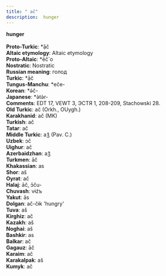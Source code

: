 ```yaml
---
title: " ač"
description:  hunger
---
```

<strong> hunger</strong><br><br>
<strong>Proto-Turkic</strong>:  *ạ̄č<br>
<strong>Altaic etymology</strong>:  Altaic etymology<br>
<strong> Proto-Altaic</strong>:  *ēč`o<br>
<strong>Nostratic</strong>:  Nostratic<br>
<strong>Russian meaning</strong>:  голод<br>
<strong>Turkic</strong>:  *ạ̄č<br>
<strong>Tungus-Manchu</strong>:  *eče-<br>
<strong>Korean</strong>:  *ǝ́č-<br>
<strong>Japanese</strong>:  *ǝ̀tǝ̀r-<br>
<strong>Comments</strong>:  EDT 17, VEWT 3, ЭСТЯ 1, 208-209, Stachowski 28.<br>
<strong>Old Turkic</strong>:  ač (Orkh., OUygh.)<br>
<strong>Karakhanid</strong>:  ač (MK)<br>
<strong>Turkish</strong>:  ač<br>
<strong>Tatar</strong>:  ač<br>
<strong>Middle Turkic</strong>:  aǯ (Pav. C.)<br>
<strong>Uzbek</strong>:  ɔč<br>
<strong>Uighur</strong>:  ač<br>
<strong>Azerbaidzhan</strong>:  aǯ<br>
<strong>Turkmen</strong>:  āč<br>
<strong>Khakassian</strong>:  as<br>
<strong>Shor</strong>:  aš<br>
<strong>Oyrat</strong>:  ač<br>
<strong>Halaj</strong>:  āč, ɔ̄ču-<br>
<strong>Chuvash</strong>:  vɨźъ<br>
<strong>Yakut</strong>:  ās<br>
<strong>Dolgan</strong>:  ač-čɨk 'hungry'<br>
<strong>Tuva</strong>:  aš<br>
<strong>Kirghiz</strong>:  ač<br>
<strong>Kazakh</strong>:  aš<br>
<strong>Noghai</strong>:  aš<br>
<strong>Bashkir</strong>:  as<br>
<strong>Balkar</strong>:  ač<br>
<strong>Gagauz</strong>:  āč<br>
<strong>Karaim</strong>:  ač<br>
<strong>Karakalpak</strong>:  aš<br>
<strong>Kumyk</strong>:  ač<br>


